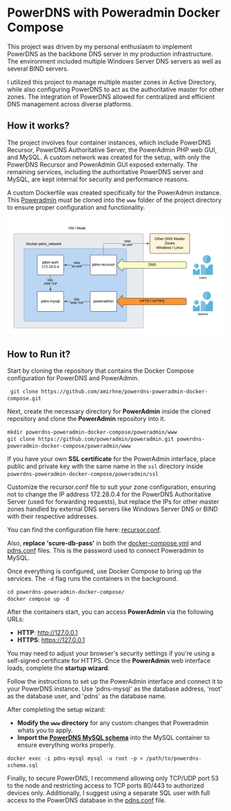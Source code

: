 # **PowerDNS with Poweradmin Docker Compose**

This project was driven by my personal enthusiasm to implement PowerDNS as the backbone DNS server in my production infrastructure. The environment included multiple Windows Server DNS servers as well as several BIND servers.

I utilized this project to manage multiple master zones in Active Directory, while also configuring PowerDNS to act as the authoritative master for other zones. The integration of PowerDNS allowed for centralized and efficient DNS management across diverse platforms.



## How it works?

The project involves four container instances, which include PowerDNS Recursor, PowerDNS Authoritative Server, the PowerAdmin PHP web GUI, and MySQL. A custom network was created for the setup, with only the PowerDNS Recursor and PowerAdmin GUI exposed externally. The remaining services, including the authoritative PowerDNS server and MySQL, are kept internal for security and performance reasons.

A custom Dockerfile was created specifically for the PowerAdmin instance. This [Poweradmin](https://github.com/poweradmin/poweradmin) must be cloned into the `www` folder of the project directory to ensure proper configuration and functionality.

![Scenario](https://github.com/amirhne/powerdns-poweradmin-docker-compose/blob/main/powerdns-poweradmin-docker-compose.png)

## How to Run it?

Start by cloning the repository that contains the Docker Compose configuration for PowerDNS and PowerAdmin.
```
 git clone https://github.com/amirhne/powerdns-poweradmin-docker-compose.git
```
Next, create the necessary directory for **PowerAdmin** inside the cloned repository and clone the **PowerAdmin** repository into it.
```
mkdir powerdns-poweradmin-docker-compose/poweradmin/www
git clone https://github.com/poweradmin/poweradmin.git powerdns-poweradmin-docker-compose/poweradmin/www
```
If you have your own **SSL certificate** for the PowerAdmin interface, place public and private key with the same name in the `ssl` directory inside `powerdns-poweradmin-docker-compose/poweradmin/ssl`

Customize the recursor.conf file to suit your zone configuration, ensuring not to change the IP address 172.28.0.4 for the PowerDNS Authoritative Server (used for forwarding requests), but replace the IPs for other master zones handled by external DNS servers like Windows Server DNS or BIND with their respective addresses.

You can find the configuration file here:
[recursor.conf](https://github.com/amirhne/powerdns-poweradmin-docker-compose/blob/main/recursor/recursor.conf).

Also, **replace 'scure-db-pass'** in both the [docker-compose.yml](https://github.com/amirhne/powerdns-poweradmin-docker-compose/blob/main/docker-compose.yml) and [pdns.conf](https://github.com/amirhne/powerdns-poweradmin-docker-compose/blob/main/auth/pdns.conf) files. This is the password used to connect Poweradmin to MySQL.

Once everything is configured, use Docker Compose to bring up the services. The `-d` flag runs the containers in the background.
```
cd powerdns-poweradmin-docker-compose/
docker compose up -d
```
After the containers start, you can access **PowerAdmin** via the following URLs:

- **HTTP**: http://127.0.0.1
- **HTTPS**: https://127.0.0.1

You may need to adjust your browser's security settings if you're using a self-signed certificate for HTTPS. Once the **PowerAdmin** web interface loads, complete the **startup wizard**.

Follow the instructions to set up the PowerAdmin interface and connect it to your PowerDNS instance. Use 'pdns-mysql' as the database address, 'root' as the database user, and 'pdns' as the database name.

After completing the setup wizard:

- **Modify the `www` directory** for any custom changes that Poweradmin whats you to apply.
- **Import the [PowerDNS MySQL schema](https://github.com/PowerDNS/pdns/blob/master/modules/gmysqlbackend/schema.mysql.sql)** into the MySQL container to ensure everything works properly.

```
docker exec -i pdns-mysql mysql -u root -p < /path/to/powerdns-schema.sql
```

Finally, to secure PowerDNS, I recommend allowing only TCP/UDP port 53 to the node and restricting access to TCP ports 80/443 to authorized devices only. Additionally, I suggest using a separate SQL user with full access to the PowerDNS database in the [pdns.conf](https://github.com/amirhne/powerdns-poweradmin-docker-compose/blob/main/auth/pdns.conf) file.
